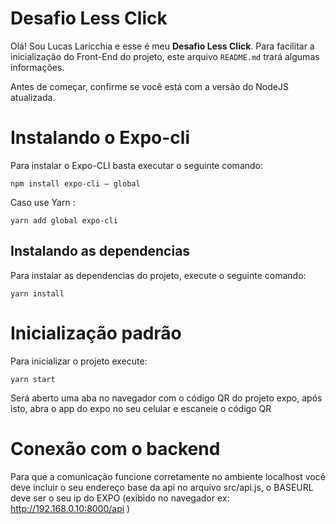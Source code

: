 # Desafio Less Click

Olá! Sou Lucas Laricchia e esse é meu **Desafio Less Click**. Para facilitar a inicialização do Front-End do projeto, este arquivo `README.md` trará algumas informações.

Antes de começar, confirme se você está com a versão do NodeJS atualizada.

# Instalando o Expo-cli

Para instalar o Expo-CLI basta executar o seguinte comando:

    npm install expo-cli — global

Caso use Yarn :

    yarn add global expo-cli

## Instalando as dependencias

Para instalar as dependencias do projeto, execute o seguinte comando:

    yarn install

# Inicialização padrão
Para inicializar o projeto execute:
```
yarn start
```
Será aberto uma aba no navegador com o código QR do projeto expo, após isto, abra o app do expo
no seu celular e escaneie o código QR
    
# Conexão com o backend

Para que a comunicação funcione corretamente no ambiente localhost você deve incluir o seu endereço
base da api no arquivo src/api.js, o BASEURL deve ser o seu ip do EXPO (exibido no navegador ex: http://192.168.0.10:8000/api )